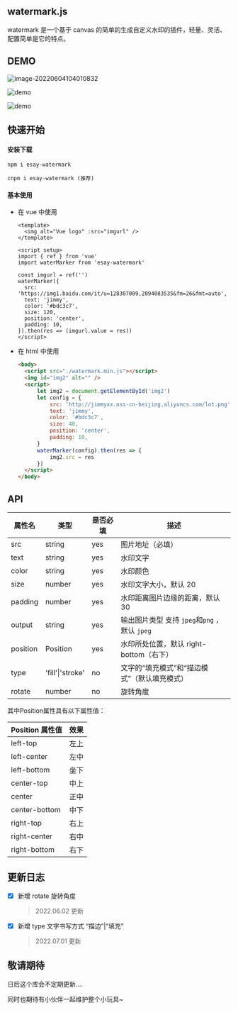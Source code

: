 ## watermark.js

watermark 是一个基于 canvas 的简单的生成自定义水印的插件，轻量、灵活、配置简单是它的特点。

## DEMO

![image-20220604104010832](https://vitepress-source.oss-cn-beijing.aliyuncs.com/typoraimage-20220604104010832.png)

![demo](http://jimmyxx.oss-cn-beijing.aliyuncs.com/demo.png)

![demo](http://jimmyxx.oss-cn-beijing.aliyuncs.com/demo2.png)

## 快速开始

#### 安装下载

```
npm i esay-watermark

cnpm i esay-watermark (推荐)
```

#### 基本使用

- 在 vue 中使用

  ```vue
  <template>
  	<img alt="Vue logo" :src="imgurl" />
  </template>

  <script setup>
  import { ref } from 'vue'
  import waterMarker from 'esay-watermark'

  const imgurl = ref('')
  waterMarker({
  	src: 'https://img1.baidu.com/it/u=128307009,2094083535&fm=26&fmt=auto',
  	text: 'jimmy',
  	color: '#bdc3c7',
  	size: 120,
  	position: 'center',
  	padding: 10,
  }).then(res => (imgurl.value = res))
  </script>
  ```

- 在 html 中使用

  ```html
  <body>
  	<script src="./watermark.min.js"></script>
  	<img id="img2" alt="" />
  	<script>
  		let img2 = document.getElementById('img2')
  		let config = {
  			src: 'http://jimmyxx.oss-cn-beijing.aliyuncs.com/lot.png',
  			text: 'jimmy',
  			color: '#bdc3c7',
  			size: 40,
  			position: 'center',
  			padding: 10,
  		}
  		waterMarker(config).then(res => {
  			img2.src = res
  		})
  	</script>
  </body>
  ```

## API

| 属性名   | 类型   | 是否必填   | 描述                          |
| -------- | ------ | ------ | --------------------------------------------- |
| src      | string | yes | 图片地址（必填）                              |
| text     | string | yes | 水印文字                                      |
| color    | string | yes | 水印颜色                                      |
| size     | number | yes | 水印文字大小，默认 20                         |
| padding  | number | yes | 水印距离图片边缘的距离，默认 30               |
| output   | string | yes | 输出图片类型 支持 `jpeg`和`png` ，默认 `jpeg` |
| position | Position | yes | 水印所处位置，默认 right-bottom（右下）       |
| type | 'fill'\|'stroke' | no | 文字的“填充模式”和“描边模式”（默认填充模式） |
| rotate | number | no | 旋转角度       |

其中Position属性具有以下属性值：

| Position 属性值 | 效果 |
| --------------- | ---- |
| left-top        | 左上 |
| left-center     | 左中 |
| left-bottom     | 坐下 |
| center-top      | 中上 |
| center          | 正中 |
| center-bottom   | 中下 |
| right-top       | 右上 |
| right-center    | 右中 |
| right-bottom    | 右下 |

## 更新日志

- [x] 新增 rotate 旋转角度

  > 2022.06.02 更新
  
- [x] 新增 type 文字书写方式 “描边”|“填充”

  > 2022.07.01 更新

## 敬请期待

日后这个库会不定期更新....

同时也期待有小伙伴一起维护整个小玩具~
